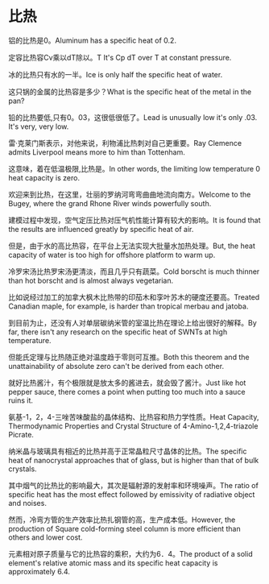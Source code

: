 # 比热

<p><span class="chinese">铝的比热是0。</span><span class="english">Aluminum has a specific heat of 0.2.</span></p>

<p><span class="chinese">定容比热容Cv乘以dT除以。</span><span class="english">T It's Cp dT over T at constant pressure.</span></p>

<p><span class="chinese">冰的比热只有水的一半。</span><span class="english">Ice is only half the specific heat of water.</span></p>

<p><span class="chinese">这只锅的金属的比热容是多少？</span><span class="english">What is the specific heat of the metal in the pan?</span></p>

<p><span class="chinese">铅的比热要低,只有0。03，这很低很低了。</span><span class="english">Lead is unusually low it's only .03. It's very, very low.</span></p>

<p><span class="chinese">雷·克莱门斯表示，对他来说，利物浦比热刺对自己更重要。</span><span class="english">Ray Clemence admits Liverpool means more to him than Tottenham.</span></p>

<p><span class="chinese">这意味，着在低温极限,比热是。</span><span class="english">In other words, the limiting low temperature 0 heat capacity is zero.</span></p>

<p><span class="chinese">欢迎来到比热，在这里，壮丽的罗纳河弯弯曲曲地流向南方。</span><span class="english">Welcome to the Bugey, where the grand Rhone River winds powerfully south.</span></p>

<p><span class="chinese">建模过程中发现，空气定压比热对压气机性能计算有较大的影响。</span><span class="english">It is found that the results are influenced greatly by specific heat of air.</span></p>

<p><span class="chinese">但是，由于水的高比热容，在平台上无法实现大批量水加热处理。</span><span class="english">But, the heat capacity of water is too high for offshore platform to warm up.</span></p>

<p><span class="chinese">冷罗宋汤比热罗宋汤更清淡，而且几乎只有蔬菜。</span><span class="english">Cold borscht is much thinner than hot borscht and is almost always vegetarian.</span></p>

<p><span class="chinese">比如说经过加工的加拿大枫木比热带的印茄木和孪叶苏木的硬度还要高。</span><span class="english">Treated Canadian maple, for example, is harder than tropical merbau and jatoba.</span></p>

<p><span class="chinese">到目前为止，还没有人对单层碳纳米管的室温比热在理论上给出很好的解释。</span><span class="english">By far, there isn't any research on the specific heat of SWNTs at high temperature.</span></p>

<p><span class="chinese">但能氏定理与比热随正绝对温度趋于零则可互推。</span><span class="english">Both this theorem and the unattainability of absolute zero can't be derived from each other.</span></p>

<p><span class="chinese">就好比热酱汁，有个极限就是放太多的酱进去，就会毁了酱汁。</span><span class="english">Just like hot pepper sauce, there comes a point when putting too much into a sauce ruins it.</span></p>

<p><span class="chinese">氨基-1，2，4-三唑苦味酸盐的晶体结构、比热容和热力学性质。</span><span class="english">Heat Capacity, Thermodynamic Properties and Crystal Structure of 4-Amino-1,2,4-triazole Picrate.</span></p>

<p><span class="chinese">纳米晶与玻璃具有相近的比热并高于正常晶粒尺寸晶体的比热。</span><span class="english">The specific heat of nanocrystal approaches that of glass, but is higher than that of bulk crystals.</span></p>

<p><span class="chinese">其中烟气的比热比的影响最大，其次是辐射源的发射率和环境噪声。</span><span class="english">The ratio of specific heat has the most effect followed by emissivity of radiative object and noises.</span></p>

<p><span class="chinese">然而，冷弯方管的生产效率比热扎钢管的高，生产成本低。</span><span class="english">However, the production of Square cold-forming steel column is more efficient than others and lower cost.</span></p>

<p><span class="chinese">元素相对原子质量与它的比热容的乘积，大约为6．4。</span><span class="english">The product of a solid element's relative atomic mass and its specific heat capacity is approximately 6.4.</span></p>

